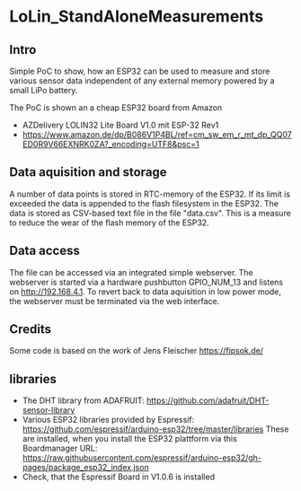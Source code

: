 # LoLin_StandAloneMeasurements
## Intro
Simple PoC to show, how an ESP32 can be used to measure and store various sensor data independent of any external memory powered by a small LiPo battery.

The PoC is shown an a cheap ESP32 board from Amazon 
- AZDelivery LOLIN32 Lite Board V1.0 mit ESP-32 Rev1
- https://www.amazon.de/dp/B086V1P4BL/ref=cm_sw_em_r_mt_dp_QQ07ED0R9V66EXNRK0ZA?_encoding=UTF8&psc=1

## Data aquisition and storage
A number of data points is stored in RTC-memory of the ESP32. If its limit is exceeded the data is appended to the flash filesystem in the ESP32.
The data is stored as CSV-based text file in the file "data.csv". This is a measure to reduce the wear of the flash memory of the ESP32.

## Data access
The file can be accessed via an integrated simple webserver.
The webserver is started via a hardware pushbutton GPIO_NUM_13 and listens on http://192.168.4.1.
To revert back to data aquisition in low power mode, the webserver must be terminated via the web interface.

## Credits
Some code is based on the work of Jens Fleischer https://fipsok.de/

## libraries
- The DHT library from ADAFRUIT: https://github.com/adafruit/DHT-sensor-library
- Various ESP32 libraries provided by Espressif: https://github.com/espressif/arduino-esp32/tree/master/libraries These are installed, when you install the ESP32 plattform via this Boardmanager URL: https://raw.githubusercontent.com/espressif/arduino-esp32/gh-pages/package_esp32_index.json
- Check, that the Espressif Board in V1.0.6 is installed
